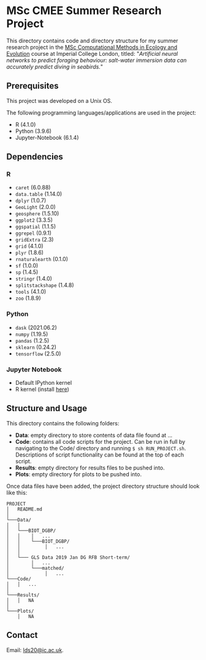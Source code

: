 # MSc CMEE Summer Research Project

This directory contains code and directory structure for my summer research project in the [MSc Computational Methods in Ecology and Evolution](https://www.imperial.ac.uk/study/pg/life-sciences/computational-methods-ecology-evolution/) course at Imperial College London, titled:
"*Artificial neural networks to predict foraging behaviour: salt-water immersion data can accurately predict diving in seabirds.*"

## Prerequisites

This project was developed on a Unix OS.

The following programming languages/applications are used in the project:
* R (4.1.0)
* Python (3.9.6)
* Jupyter-Notebook (6.1.4)

## Dependencies

### R
* `caret` (6.0.88)
* `data.table` (1.14.0) 
* `dplyr` (1.0.7)
* `GeoLight` (2.0.0)
* `geosphere` (1.5.10)
* `ggplot2` (3.3.5)
* `ggspatial` (1.1.5)
* `ggrepel` (0.9.1)
* `gridExtra` (2.3)
* `grid` (4.1.0)
* `plyr` (1.8.6)
* `rnaturalearth` (0.1.0)
* `sf` (1.0.0)
* `sp` (1.4.5)
* `stringr` (1.4.0)
* `splitstackshape` (1.4.8)
* `tools` (4.1.0)
* `zoo` (1.8.9)

### Python
* `dask` (2021.06.2)
* `numpy` (1.19.5)
* `pandas` (1.2.5)
* `sklearn` (0.24.2)
* `tensorflow` (2.5.0)

### Jupyter Notebook
* Default IPython kernel
* R kernel (install [here](https://github.com/IRkernel/IRkernel))

## Structure and Usage

This directory contains the following folders:
* **Data**: empty directory to store contents of data file found at ...
* **Code**: contains all code scripts for the project. Can be run in full by navigating to the Code/ directory and running `$ sh RUN_PROJECT.sh`. Descriptions of script functionality can be found at the top of each script.
* **Results**: empty directory for results files to be pushed into.
* **Plots**: empty directory for plots to be pushed into.

Once data files have been added, the project directory structure should look like this:
```
PROJECT
│   README.md
│
└───Data/
│   │   
│   └───BIOT_DGBP/
│   │    │   ...
│   │    └───BIOT_DGBP/
│   │         │   ...
│   │
│   └─── GLS Data 2019 Jan DG RFB Short-term/
│        │   ...
│        └───matched/
│             │   ...
└───Code/
│   │   ...
│
└───Results/
│   │   NA
│
└───Plots/
    │   NA
```


## Contact

Email: <lds20@ic.ac.uk>.